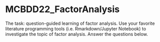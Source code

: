 # MCBDD22_FactorAnalysis
The task: question-guided learning of factor analysis. Use your favorite literature programming tools (i.e. Rmarkdown/Jupyter Notebook) to investigate the topic of factor analysis. Answer the questions below.
